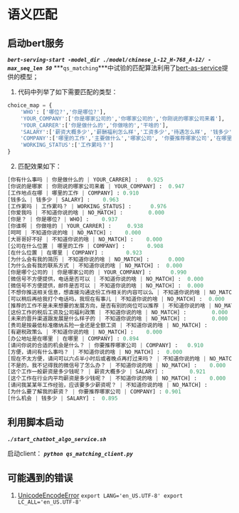 # 语义匹配
## 启动bert服务
***```bert-serving-start -model_dir ./model/chinese_L-12_H-768_A-12/ -max_seq_len 50```***
***```qs_matching```***中试验的匹配算法利用了[bert-as-service](https://github.com/hanxiao/bert-as-service)提供的模型；
1. 代码中列举了如下需要匹配的类型：
```python
choice_map = {
    'WHO': ['哪位?','你是哪位?'],
    'YOUR_COMPANY':['你是哪家公司的','你哪家公司的','你刚说的哪家公司来着'],
    'YOUR_CARRER':['你是做什么的','你做啥的','干啥的'],
    'SALARY':['薪资大概多少','薪酬福利怎么样','工资多少','待遇怎么样', '钱多少'],
    'COMPANY':['哪里的工作','主要做什么','哪家公司', '你要推荐哪家公司','在哪里'],
    'WORKING_STATUS':['工作累吗？']
}
```
2. 匹配效果如下：
```python
[你有什么事吗 | 你是做什么的 | YOUR_CARRER] :   0.925
[你说的是哪家 | 你刚说的哪家公司来着 | YOUR_COMPANY] :  0.947
[工作地点在哪 | 哪里的工作 | COMPANY] : 0.910
[钱多么 | 钱多少 | SALARY] :    0.963
[工作累吗 | 工作累吗？ | WORKING_STATUS] :      0.976
[你爱我吗 | 不知道你说的啥 | NO_MATCH] :        0.000
[你是？ | 你是哪位? | WHO] :    0.937
[你谁啊 | 你做啥的 | YOUR_CARRER] :     0.938
[呵呵 | 不知道你说的啥 | NO_MATCH] :    0.000
[大哥哥好不好 | 不知道你说的啥 | NO_MATCH] :    0.000
[公司在什么位置 | 哪里的工作 | COMPANY] :       0.908
[在什么位置 | 在哪里 | COMPANY] :       0.923
[为什么会有我的简历 | 不知道你说的啥 | NO_MATCH] :      0.000
[为什么会有我的联系方式 | 不知道你说的啥 | NO_MATCH] :  0.000
[你是哪个公司的 | 你是哪家公司的 | YOUR_COMPANY] :      0.990
[微信号不方便提供，电话是否可以 | 不知道你说的啥 | NO_MATCH] :  0.000
[微信号不方便提供，邮件是否可以 | 不知道你说的啥 | NO_MATCH] :  0.000
[不想你推送相关信息，想直接沟通这份工作相关的内容可以么 | 不知道你说的啥 | NO_MATCH] :  0.000
[可以稍后再给我打个电话吗，我现在有事儿 | 不知道你说的啥 | NO_MATCH] :  0.000
[推荐的工作不是未来想要的发展方向，是否有别的岗位可以推荐 | 不知道你说的啥 | NO_MATCH] :        0.000
[这份工作的税后工资及公司福利政策 | 不知道你说的啥 | NO_MATCH] :        0.000
[未来的晋升渠道跟发展是什么样子的 | 不知道你说的啥 | NO_MATCH] :        0.000
[贵司是按最低标准缴纳五险一金还是全额工资 | 不知道你说的啥 | NO_MATCH] :        0.000
[有避税政策么 | 不知道你说的啥 | NO_MATCH] :    0.000
[办公地址是在哪里 | 在哪里 | COMPANY] : 0.894
[请问你说的合适的机会是什么？ | 你要推荐哪家公司 | COMPANY] :   0.910
[方便，请问有什么事吗？ | 不知道你说的啥 | NO_MATCH] :  0.000
[现在不太方便，请问可以六点半小时后或者晚点再打过来吗？ | 不知道你说的啥 | NO_MATCH] :  0.000
[不是的，我不记得我的微信号了怎么办？ | 不知道你说的啥 | NO_MATCH] :    0.000
[这个工作一般薪资是多少钱呢？ | 薪资大概多少 | SALARY] :        0.921
[这个工作在行业内平均薪资是多少钱呢？ | 不知道你说的啥 | NO_MATCH] :    0.000
[请问我某某年工作经验，应该要多少薪资呢？ | 不知道你说的啥 | NO_MATCH] :        0.000
[为什么要了解我的薪资？ | 你要推荐哪家公司 | COMPANY] : 0.901
[什么机会 | 钱多少 | SALARY] :  0.895
```

## 利用脚本启动
***```./start_chatbot_algo_service.sh```***

启动client：
***```python qs_matching_client.py```***

## 可能遇到的错误
1. [UnicodeEncodeError](https://www.e-learn.cn/content/wangluowenzhang/1547559)
``
export LANG='en_US.UTF-8'
export LC_ALL='en_US.UTF-8'
``